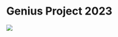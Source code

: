 # Genius Project 2023

![](https://www.google.com/url?sa=i&url=https%3A%2F%2Ftenor.com%2Fsearch%2Fgenie-aladdin-gifs&psig=AOvVaw2x3fHNrdfXnmgytqRP1bXz&ust=1677704260524000&source=images&cd=vfe&ved=0CA8QjRxqFwoTCPDK5MWNuf0CFQAAAAAdAAAAABAj)